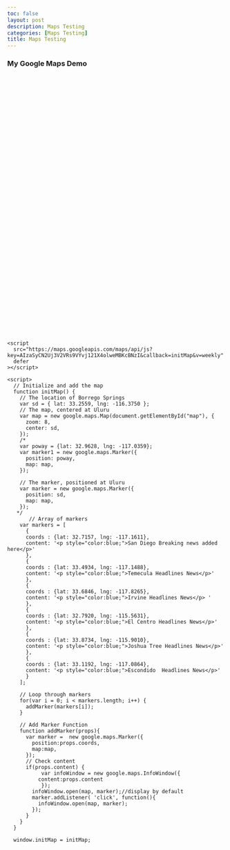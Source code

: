 ```yaml
---
toc: false
layout: post
description: Maps Testing
categories: [Maps Testing]
title: Maps Testing
---
```


<html>
  <head>
    <title>Add Map</title>
    <style>
    #map {
      height: 600px; /* The height is 400 pixels */
      width: 150%; /* The width is the width of the web page */
    }
    </style>
  </head>
  <body>
    <h3>My Google Maps Demo</h3>
    <!--The div element for the map -->
    <div id="map"></div>


    <script
      src="https://maps.googleapis.com/maps/api/js?key=AIzaSyCN2Uj3V2VRs9VYvj121X4olweMBKcBNzI&callback=initMap&v=weekly"
      defer
    ></script>
    
    <script>                              
      // Initialize and add the map
      function initMap() {
        // The location of Borrego Springs
        var sd = { lat: 33.2559, lng: -116.3750 };
        // The map, centered at Uluru
        var map = new google.maps.Map(document.getElementById("map"), {
          zoom: 8,
          center: sd,
        });
        /*
        var poway = {lat: 32.9628, lng: -117.0359};  
        var marker1 = new google.maps.Marker({
          position: poway,
          map: map,
        });      
                                 
        // The marker, positioned at Uluru      
        var marker = new google.maps.Marker({
          position: sd,
          map: map,
        });
       */
           // Array of markers 
        var markers = [
          {
          coords : {lat: 32.7157, lng: -117.1611}, 
          content: '<p style="color:blue;">San Diego Breaking news added here</p>' 
          },
          {
          coords : {lat: 33.4934, lng: -117.1488}, 
          content: '<p style="color:blue;">Temecula Headlines News</p>'  
          }, 
          {
          coords : {lat: 33.6846, lng: -117.8265}, 
          content: '<p style="color:blue;">Irvine Headlines News</p> '  
          }, 
          {  
          coords : {lat: 32.7920, lng: -115.5631}, 
          content: '<p style="color:blue;">El Centro Headlines News</p>'  
          }, 
          {
          coords : {lat: 33.8734, lng: -115.9010}, 
          content: '<p style="color:blue;">Joshua Tree Headlines News</p>'  
          },
          {
          coords : {lat: 33.1192, lng: -117.0864}, 
          content: '<p style="color:blue;">Escondido  Headlines News</p>'  
          }	
        ];
      
        // Loop through markers 
        for(var i = 0; i < markers.length; i++) { 
          addMarker(markers[i]); 
        }
                                          
        // Add Marker Function 
        function addMarker(props){ 
          var marker =  new google.maps.Marker({ 
            position:props.coords, 
            map:map, 
          });
          // Check content 
          if(props.content) { 
               var infoWindow = new google.maps.InfoWindow({ 
              content:props.content 
               });
            infoWindow.open(map, marker);//display by default
            marker.addListener( 'click', function(){ 
              infoWindow.open(map, marker); 
            });
          }
        }                                          
      }

      window.initMap = initMap;
  </script>

</body>
</html>
